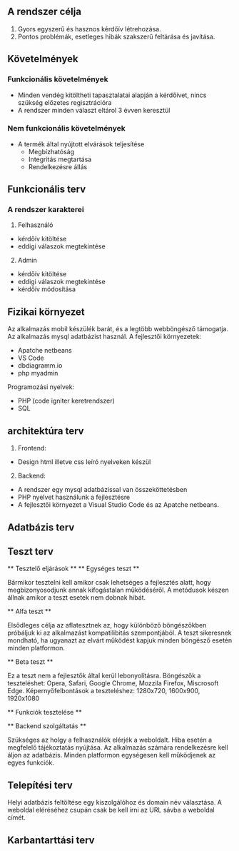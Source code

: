 ## A rendszer célja
1. Gyors egyszerű és hasznos kérdőív létrehozása.
2. Pontos problémák, esetleges hibák szakszerű feltárása és javítása.

## Követelmények

### Funkcionális követelmények
* Minden vendég kitöltheti tapasztalatai alapján a kérdőívet, nincs szükség előzetes regisztrációra
* A rendszer minden választ eltárol 3 évven keresztül

### Nem funkcionális követelmények
* A termék által nyújtott elvárások teljesítése
	* Megbízhatóság
	* Integritás megtartása
	* Rendelkezésre állás

## Funkcionális terv

### A rendszer karakterei
1. Felhasználó 
* kérdőív kitöltése 
* eddigi válaszok megtekintése 
2. Admin
* kérdőív kitöltése
* eddigi válaszok megtekintése
* kérdőív módosítása



## Fizikai környezet

Az alkalmazás mobil készülék barát, és a legtöbb webböngésző támogatja.
Az alkalmazás mysql adatbázist használ.
A fejlesztői környezetek: 
* Apatche netbeans
* VS Code
* dbdiagramm.io
* php myadmin

Programozási nyelvek:
* PHP (code igniter keretrendszer)
* SQL


## architektúra terv

1. Frontend:
* Design html illetve css leíró nyelveken készül
2. Backend:
* A rendszer egy mysql adatbázissal van összeköttetésben
* PHP nyelvet használunk a fejlesztésre
* A fejlesztői környezet a Visual Studio Code és az Apatche netbeans.



## Adatbázis terv






## Teszt terv

** Tesztelő eljárások **
** Egységes teszt **

Bármikor tesztelni kell amikor csak lehetséges a fejlesztés alatt, hogy megbizonyosodjunk annak kifogástalan működéséről.
A metódusok készen állnak amikor a teszt esetek nem dobnak hibát.

** Alfa teszt **

Elsődleges célja az aflatesztnek az, hogy különböző böngészőkben próbáljuk ki az alkalmazást kompatilibitás szempontjából.
A teszt sikeresnek mondható, ha ugyanazt az elvárt működést kapjuk minden böngésző esetén minden platformon.

** Beta teszt **

Ez a teszt nem a fejlesztők által kerül lebonyolításra.
Böngészők a teszteléshet: Opera, Safari, Google Chrome, Mozzila Firefox, Miscrosoft Edge.
Képernyőfelbontások a teszteléshez: 1280x720, 1600x900, 1920x1080

** Funkciók tesztelése **

** Backend szolgáltatás **

Szükséges az holgy a felhasználók elérjék a weboldalt.
Hiba esetén a megfelelő tájékoztatás nyújtása.
Az alkalmazás számára rendelkezésre kell áljon az adatbázis.
Minden platformon egységesen kell működjenek az egyes funkciók.




## Telepítési terv
Helyi adatbázis feltöltése egy kiszolgálóhoz és domain név választása.
A weboldal eléréséhez csupán csak be kell írni az URL sávba a weboldal címét.




## Karbantarttási terv



